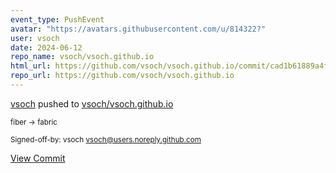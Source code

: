 ```yaml
---
event_type: PushEvent
avatar: "https://avatars.githubusercontent.com/u/814322?"
user: vsoch
date: 2024-06-12
repo_name: vsoch/vsoch.github.io
html_url: https://github.com/vsoch/vsoch.github.io/commit/cad1b61889a4fd2f3ca14817248e50e01918b4c3
repo_url: https://github.com/vsoch/vsoch.github.io
---
```


<a href='https://github.com/vsoch' target='_blank'>vsoch</a> pushed to <a href='https://github.com/vsoch/vsoch.github.io' target='_blank'>vsoch/vsoch.github.io</a>

<small>fiber -> fabric

Signed-off-by: vsoch <vsoch@users.noreply.github.com></small>

<a href='https://github.com/vsoch/vsoch.github.io/commit/cad1b61889a4fd2f3ca14817248e50e01918b4c3' target='_blank'>View Commit</a>